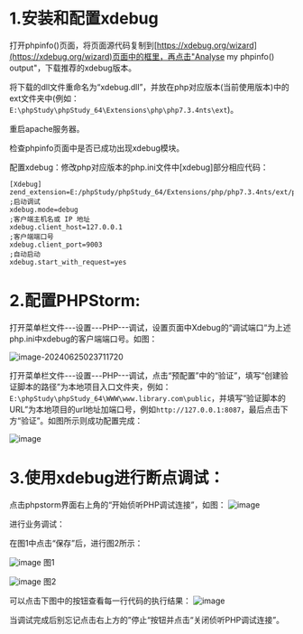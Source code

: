 # 1.安装和配置xdebug

打开phpinfo()页面，将页面源代码复制到[https://xdebug.org/wizard](https://xdebug.org/wizard)页面中的框里，再点击"Analyse my phpinfo() output"，下载推荐的xdebug版本。

将下载的dll文件重命名为“xdebug.dll”，并放在php对应版本(当前使用版本)中的ext文件夹中(例如：`E:\phpStudy\phpStudy_64\Extensions\php\php7.3.4nts\ext`)。

重启apache服务器。

检查phpinfo页面中是否已成功出现xdebug模块。

配置xdebug：修改php对应版本的php.ini文件中[xdebug]部分相应代码：

```
[Xdebug]
zend_extension=E:/phpStudy/phpStudy_64/Extensions/php/php7.3.4nts/ext/php_xdebug.dll
;启动调试
xdebug.mode=debug
;客户端主机名或 IP 地址
xdebug.client_host=127.0.0.1
;客户端端口号
xdebug.client_port=9003
;自动启动
xdebug.start_with_request=yes
```

# 2.配置PHPStorm:

打开菜单栏文件---设置---PHP---调试，设置页面中Xdebug的“调试端口“为上述php.ini中xdebug的客户端端口号。如图：

![image-20240625023711720](https://github.com/dd00361/Notes/assets/154615217/985f899a-cf13-4ef9-a875-ea6bc8b30e3d)

打开菜单栏文件---设置---PHP---调试，点击“预配置”中的“验证”，填写“创建验证脚本的路径”为本地项目入口文件夹，例如：`E:\phpStudy\phpStudy_64\WWW\www.library.com\public`，并填写“验证脚本的URL”为本地项目的url地址加端口号，例如`http://127.0.0.1:8087`，最后点击下方“验证”。如图所示则成功配置完成：

![image](https://github.com/dd00361/Notes/assets/154615217/7b6f7b8f-f2e0-45c7-be8e-a095974e06d1)


# 3.使用xdebug进行断点调试：

点击phpstorm界面右上角的“开始侦听PHP调试连接”，如图：
![image](https://github.com/dd00361/Notes/assets/154615217/370ccdbe-6e4f-4af3-883b-45af704b9138)

进行业务调试：

在图1中点击“保存”后，进行图2所示：

![image](https://github.com/dd00361/Notes/assets/154615217/55b8bd8f-168b-4c44-bfe0-38d91c0c9902)
图1

![image](https://github.com/dd00361/Notes/assets/154615217/cc01dc60-94a5-4cd6-afd7-d4cf0ce23e8f)
图2

可以点击下图中的按钮查看每一行代码的执行结果：
![image](https://github.com/dd00361/Notes/assets/154615217/45fff0fd-28e5-4ab5-b2a6-371ca76f6140)

当调试完成后别忘记点击右上方的”停止“按钮并点击“关闭侦听PHP调试连接”。
